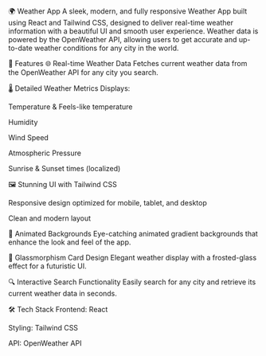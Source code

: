 🌍 Weather App
A sleek, modern, and fully responsive Weather App built using React and Tailwind CSS, designed to deliver real-time weather information with a beautiful UI and smooth user experience. Weather data is powered by the OpenWeather API, allowing users to get accurate and up-to-date weather conditions for any city in the world.

🚀 Features
🌐 Real-time Weather Data
Fetches current weather data from the OpenWeather API for any city you search.

🌡️ Detailed Weather Metrics
Displays:

Temperature & Feels-like temperature

Humidity

Wind Speed

Atmospheric Pressure

Sunrise & Sunset times (localized)

🖼️ Stunning UI with Tailwind CSS

Responsive design optimized for mobile, tablet, and desktop

Clean and modern layout

🎨 Animated Backgrounds
Eye-catching animated gradient backgrounds that enhance the look and feel of the app.

🧊 Glassmorphism Card Design
Elegant weather display with a frosted-glass effect for a futuristic UI.

🔍 Interactive Search Functionality
Easily search for any city and retrieve its current weather data in seconds.

🛠️ Tech Stack
Frontend: React

Styling: Tailwind CSS

API: OpenWeather API
